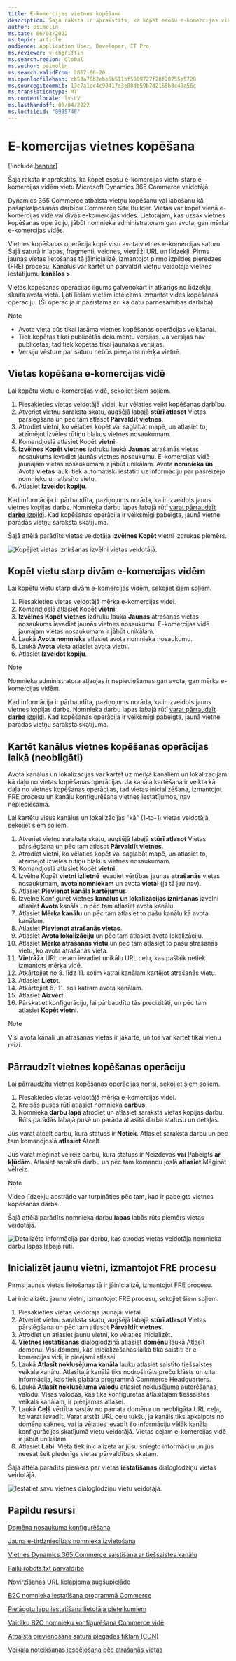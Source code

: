 ```yaml
---
title: E-komercijas vietnes kopēšana
description: Šajā rakstā ir aprakstīts, kā kopēt esošu e-komercijas vietni starp e-komercijas vidēm vietu Microsoft Dynamics 365 Commerce veidotājā.
author: psimolin
ms.date: 06/03/2022
ms.topic: article
audience: Application User, Developer, IT Pro
ms.reviewer: v-chgriffin
ms.search.region: Global
ms.author: psimolin
ms.search.validFrom: 2017-06-20
ms.openlocfilehash: cb53a76b2ebe5b511bf5009727f20f20755e5720
ms.sourcegitcommit: 13c7a1cc4c90417e3e88db59b7d2165b3c40a56c
ms.translationtype: MT
ms.contentlocale: lv-LV
ms.lasthandoff: 06/04/2022
ms.locfileid: "8935748"
---
```

# <a name="copy-an-e-commerce-site"></a>E-komercijas vietnes kopēšana

[!include [banner](../includes/banner.md)]

Šajā rakstā ir aprakstīts, kā kopēt esošu e-komercijas vietni starp e-komercijas vidēm vietu Microsoft Dynamics 365 Commerce veidotājā.

Dynamics 365 Commerce atbalsta vietņu kopēšanu vai labošanu kā pašapkalpošanās darbību Commerce Site Builder. Vietas var kopēt vienā e-komercijas vidē vai divās e-komercijas vidēs. Lietotājam, kas uzsāk vietnes kopēšanas operāciju, jābūt nomnieka administratoram gan avota, gan mērķa e-komercijas vidēs.

Vietnes kopēšanas operācija kopē visu avota vietnes e-komercijas saturu. Šajā saturā ir lapas, fragmenti, veidnes, vietrāži URL un līdzekļi. Pirms jaunas vietas lietošanas tā jāinicializē, izmantojot pirmo izpildes pieredzes (FRE) procesu. Kanālus var kartēt un pārvaldīt vietņu veidotājā vietnes iestatījumu **kanālos \>**.

Vietas kopēšanas operācijas ilgums galvenokārt ir atkarīgs no līdzekļu skaita avota vietā. Ļoti lielām vietām ieteicams izmantot vides kopēšanas operāciju. (Šī operācija ir pazīstama arī kā datu pārnesamības darbība).

> [!NOTE]
> - Avota vieta būs tikai lasāma vietnes kopēšanas operācijas veikšanai.
> - Tiek kopētas tikai publicētās dokumentu versijas. Ja versijas nav publicētas, tad tiek kopētas tikai jaunākās versijas.
> - Versiju vēsture par saturu nebūs pieejama mērķa vietnē.

## <a name="copy-a-site-within-an-e-commerce-environment"></a>Vietas kopēšana e-komercijas vidē

Lai kopētu vietu e-komercijas vidē, sekojiet šiem soļiem.

1. Piesakieties vietas veidotājā videi, kur vēlaties veikt kopēšanas darbību.
1. Atveriet vietņu saraksta skatu, augšējā labajā **stūrī atlasot** Vietas pārslēgšana un pēc tam atlasot **Pārvaldīt vietnes**.
1. Atrodiet vietni, ko vēlaties kopēt vai saglabāt mapē, un atlasiet to, atzīmējot izvēles rūtiņu blakus vietnes nosaukumam.
1. Komandjoslā atlasiet Kopēt **vietni**.
1. **Izvēlnes Kopēt vietnes** izdruku laukā **Jaunas** atrašanās vietas nosaukums ievadiet jaunās vietnes nosaukumu. E-komercijas vidē jaunajam vietas nosaukumam ir jābūt unikālam. Avota **nomnieka un** Avota **vietas** lauki tiek automātiski iestatīti uz informāciju par pašreizējo nomnieku un atlasīto vietu.
1. Atlasiet **Izveidot kopiju**.

Kad informācija ir pārbaudīta, paziņojums norāda, ka ir izveidots jauns vietnes kopijas darbs. Nomnieka darbu lapas labajā rūtī [varat pārraudzīt **darba** izpildi](#monitor-the-site-copy-operation). Kad kopēšanas operācija ir veiksmīgi pabeigta, jaunā vietne parādās vietņu saraksta skatījumā.

Šajā attēlā parādīts vietas veidotāja **izvēlnes Kopēt** vietni izdrukas piemērs.

![Kopējiet vietas izniršanas izvēlni vietas veidotājā.](media/site-copy_1.png)

## <a name="copy-a-site-between-two-e-commerce-environments"></a>Kopēt vietu starp divām e-komercijas vidēm

Lai kopētu vietu starp divām e-komercijas vidēm, sekojiet šiem soļiem.

1. Piesakieties vietas veidotājā mērķa e-komercijas videi.
1. Komandjoslā atlasiet Kopēt **vietni**.
1. **Izvēlnes Kopēt vietnes** izdruku laukā **Jaunas** atrašanās vietas nosaukums ievadiet jaunās vietnes nosaukumu. E-komercijas vidē jaunajam vietas nosaukumam ir jābūt unikālam.
1. Laukā **Avota nomnieks** atlasiet avota nomnieka nosaukumu.
1. Laukā **Avota** vieta atlasiet avota vietni.
1. Atlasiet **Izveidot kopiju**.

> [!NOTE]
> Nomnieka administratora atļaujas ir nepieciešamas gan avota, gan mērķa e-komercijas vidēm.

Kad informācija ir pārbaudīta, paziņojums norāda, ka ir izveidots jauns vietnes kopijas darbs. Nomnieka darbu lapas labajā rūtī [varat pārraudzīt **darba** izpildi](#monitor-the-site-copy-operation). Kad kopēšanas operācija ir veiksmīgi pabeigta, jaunā vietne parādās vietņu saraksta skatījumā.

## <a name="map-channels-during-the-site-copy-operation-optional"></a>Kartēt kanālus vietnes kopēšanas operācijas laikā (neobligāti)

Avota kanālus un lokalizācijas var kartēt uz mērķa kanāliem un lokalizācijām kā daļu no vietas kopēšanas operācijas. Ja kanāla kartēšana ir veikta kā daļa no vietnes kopēšanas operācijas, tad vietas inicializēšana, izmantojot FRE procesu un kanālu konfigurēšana vietnes iestatījumos, nav nepieciešama. 

Lai kartētu visus kanālus un lokalizācijas "kā" (1-to-1) vietas veidotājā, sekojiet šiem soļiem.

1. Atveriet vietņu saraksta skatu, augšējā labajā **stūrī atlasot** Vietas pārslēgšana un pēc tam atlasot **Pārvaldīt vietnes**.
1. Atrodiet vietni, ko vēlaties kopēt vai saglabāt mapē, un atlasiet to, atzīmējot izvēles rūtiņu blakus vietnes nosaukumam.
1. Komandjoslā atlasiet Kopēt **vietni**.
1. Izvēlne Kopēt **vietni izlietnē** ievadiet vērtības jaunas **atrašanās** vietas nosaukumam, **avota nomniekam** un avota **vietai** (ja tā jau nav).
1. Atlasiet **Pievienot kanāla kartējumus**.
1. Izvēlnē Konfigurēt vietnes **kanālus un lokalizācijas izniršanas** izvēlni atlasiet **Avota** kanāls un pēc tam atlasiet avota kanālu.  
1. Atlasiet **Mērķa kanālu** un pēc tam atlasiet to pašu kanālu kā avota kanālam. 
1. Atlasiet **Pievienot atrašanās vietas**.
1. Atlasiet **Avota lokalizāciju** un pēc tam atlasiet avota lokalizāciju.
1. Atlasiet **Mērķa atrašanās vietu** un pēc tam atlasiet to pašu atrašanās vietu, ko avota atrašanās vieta. 
1. **Vietrāža** URL ceļam ievadiet unikālu URL ceļu, kas pašlaik netiek izmantots mērķa vidē.
1. Atkārtojiet no 8. līdz 11. solim katrai kanālam kartējot atrašanās vietu.
1. Atlasiet **Lietot**.
1. Atkārtojiet 6.-11. soli katram avota kanālam.
1. Atlasiet **Aizvērt**.
1. Pārskatiet konfigurāciju, lai pārbaudītu tās precizitāti, un pēc tam atlasiet **Kopēt vietni**.

> [!NOTE]
> Visi avota kanāli un atrašanās vietas ir jākartē, un tos var kartēt tikai vienu reizi.

## <a name="monitor-the-site-copy-operation"></a>Pārraudzīt vietnes kopēšanas operāciju

Lai pārraudzītu vietnes kopēšanas operācijas norisi, sekojiet šiem soļiem.

1. Piesakieties vietas veidotājā mērķa e-komercijas videi.
1. Kreisās puses rūtī atlasiet nomnieka **darbus**.
1. Nomnieka **darbu lapā** atrodiet un atlasiet sarakstā vietas kopijas darbu. Rūts parādās labajā pusē un parāda atlasītā darba statusu un detaļas.

Jūs varat atcelt darbu, kura statuss ir **Notiek**. Atlasiet sarakstā darbu un pēc tam komandjoslā **atlasiet** Atcelt.

Jūs varat mēģināt vēlreiz darbu, kura statuss ir Neizdevās **vai** Pabeigts **ar kļūdām**. Atlasiet sarakstā darbu un pēc tam komandu joslā **atlasiet** Mēģināt vēlreiz.

> [!NOTE]
> Video līdzekļu apstrāde var turpināties pēc tam, kad ir pabeigts vietnes kopēšanas darbs.

Šajā attēlā parādīts nomnieka darbu **lapas** labās rūts piemērs vietas veidotājā.

![Detalizēta informācija par darbu, kas atrodas vietas veidotāja nomnieka darbu lapas labajā rūtī.](media/site-copy_2.png)

## <a name="initialize-a-new-site-by-using-the-fre-process"></a>Inicializēt jaunu vietni, izmantojot FRE procesu

Pirms jaunas vietas lietošanas tā ir jāinicializē, izmantojot FRE procesu.

Lai inicializētu jaunu vietni, izmantojot FRE procesu, sekojiet šiem soļiem.

1. Piesakieties vietas veidotājā jaunajai vietai.
1. Atveriet vietņu saraksta skatu, augšējā labajā **stūrī atlasot** Vietas pārslēgšana un pēc tam atlasot **Pārvaldīt vietnes**.
1. Atrodiet un atlasiet jaunu vietni, ko vēlaties inicializēt.
1. **Vietnes iestatīšanas** dialoglodziņā atlasiet **domēnu** laukā Atlasīt domēnu. Visi domēni, kas inicializēšanas laikā tika saistīti ar e-komercijas vidi, ir pieejami atlasei.
1. Laukā **Atlasīt noklusējuma kanāla** lauku atlasiet saistīto tiešsaistes veikala kanālu. Atlasītajā kanālā tiks nodrošināts preču klāsts un cita informācija, kas tiek glabāta programmā Commerce Headquarters.
1. Laukā **Atlasīt noklusējuma valodu** atlasiet noklusējuma autorēšanas valodu. Visas valodas, kas tika konfigurētas atlasītajam tiešsaistes veikala kanālam, ir pieejamas atlasei.
1. Laukā **Ceļš** vērtība sastāv no pamata domēna un neobligāta URL ceļa, ko varat ievadīt. Varat atstāt URL ceļu tukšu, ja kanāls tiks apkalpots no domēna saknes, vai ja vēlaties ievadīt šo informāciju vēlāk kanāla konfigurācijas skatījumā vietu veidotājā. Vietas ceļam e-komercijas vidē ir jābūt unikālam.
1. Atlasiet **Labi**. Vieta tiek inicializēta ar jūsu sniegto informāciju un jūs neesat šeit piederīgs vietas pārvaldības skatam.

Šajā attēlā parādīts piemērs par vietas **iestatīšanas** dialoglodziņu vietas veidotājā.

![Iestatiet savu vietnes dialoglodziņu vietu veidotājā.](media/site-copy_3.png)

## <a name="additional-resources"></a>Papildu resursi

[Domēna nosaukuma konfigurēšana](configure-your-domain-name.md)

[Jauna e-tirdzniecības nomnieka izvietošana](deploy-ecommerce-site.md)

[Vietnes Dynamics 365 Commerce saistīšana ar tiešsaistes kanālu](associate-site-online-store.md)

[Failu robots.txt pārvaldība](manage-robots-txt-files.md)

[Novirzīšanas URL lielapjoma augšupielāde](upload-bulk-redirects.md)

[B2C nomnieka iestatīšana programmā Commerce](set-up-b2c-tenant.md)

[Pielāgotu lapu iestatīšana lietotāja pieteikumiem](custom-pages-user-logins.md)

[Vairāku B2C nomnieku konfigurēšana Commerce vidē](configure-multi-b2c-tenants.md)

[Atbalsta pievienošana satura piegādes tīklam (CDN)](add-cdn-support.md)

[Veikala noteikšanas iespējošana pēc atrašanās vietas](enable-store-detection.md)
